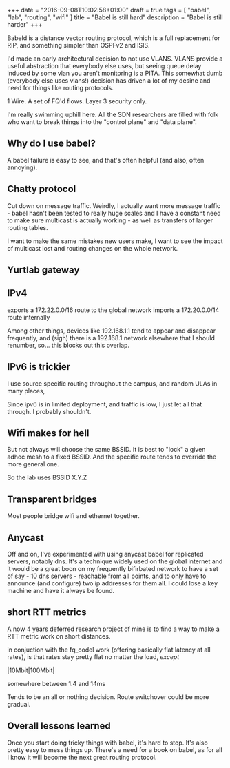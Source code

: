 +++
date = "2016-09-08T10:02:58+01:00"
draft = true
tags = [ "babel", "lab", "routing", "wifi" ]
title = "Babel is still hard"
description = "Babel is still harder"
+++

Babeld is a distance vector routing protocol, which is a full
replacement for RIP, and something simpler than OSPFv2 and ISIS.

I'd made an early architectural decision to not use VLANS. VLANS
provide a useful abstraction that everybody else uses, but seeing
queue delay induced by some vlan you aren't monitoring is a PITA. This
somewhat dumb (everybody else uses vlans!) decision has driven a lot
of my desine and need for things like routing protocols.

1 Wire. A set of FQ'd flows. Layer 3 security only. 

I'm really swimming uphill here. All the SDN researchers are filled
with folk who want to break things into the "control plane" and "data
plane".

## Why do I use babel?

A babel failure is easy to see, and that's often helpful (and also,
often annoying).

## Chatty protocol

Cut down on message traffic. Weirdly, I actually want more
message traffic - babel hasn't been tested to really huge scales and I
have a constant need to make sure multicast is actually working - as well as transfers of larger routing tables.


I want to make the same mistakes new users make, I want to see the
impact of multicast lost and routing changes on the whole network.

## Yurtlab gateway

## IPv4

exports a 172.22.0.0/16 route to the global network
imports a 172.20.0.0/14 route internally

Among other things, devices like 192.168.1.1 tend to appear and disappear frequently, and (sigh) there is a 192.168.1
network elsewhere that I should renumber, so... this blocks out this overlap.

## IPv6 is trickier

I use source specific routing throughout the campus, and random ULAs in many places,

Since ipv6 is in limited deployment, and traffic is low, I just let all that through. I probably shouldn't.

## Wifi makes for hell

But not always will choose the same BSSID. It is best to "lock" a given adhoc mesh to a fixed BSSID.
And the specific route tends to override the more general one.

So the lab uses BSSID X.Y.Z

## Transparent bridges

Most people bridge wifi and ethernet together. 

## Anycast

Off and on, I've experimented with using anycast babel for replicated
servers, notably dns. It's a technique widely used on the global
internet and it would be a great boon on my frequently bifirbated
network to have a set of say - 10 dns servers - reachable from all
points, and to only have to announce (and configure) two ip addresses
for them all. I could lose a key machine and have it always be found. 

## short RTT metrics

A now 4 years deferred research project of mine is to find a way to make a RTT metric work on short distances.

in conjuction with the fq_codel work (offering basically flat latency at all rates), is that rates stay pretty
flat no matter the load, *except* 

|10Mbit|100Mbit|

somewhere between 1.4 and 14ms

Tends to be an all or nothing decision. Route switchover could be more gradual.

## Overall lessons learned

Once you start doing tricky things with babel, it's hard to stop. It's also pretty easy to mess things up.
There's a need for a book on babel, as for all I know it will become the next great routing protocol.